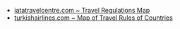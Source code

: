 - [iatatravelcentre.com ~ Travel Regulations Map](https://www.iatatravelcentre.com/international-travel-document-news/1580226297.htm)
- [turkishairlines.com ~ Map of Travel Rules of Countries](https://www.turkishairlines.com/en-tr/travel-requirements/)
